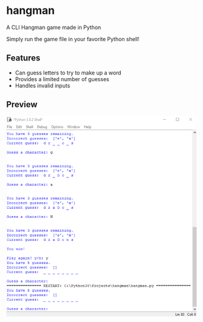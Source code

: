 # hangman
A CLI Hangman game made in Python

Simply run the game file in your favorite Python shell!

## Features

- Can guess letters to try to make up a word
- Provides a limited number of guesses
- Handles invalid inputs

## Preview
![Hangman](Hangman.gif)
